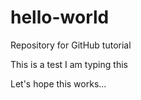 # hello-world
Repository for GitHub tutorial

This is a test
I am typing this

Let's hope this works...
